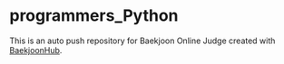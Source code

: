 # programmers_Python
This is an auto push repository for Baekjoon Online Judge created with [BaekjoonHub](https://github.com/BaekjoonHub/BaekjoonHub).
